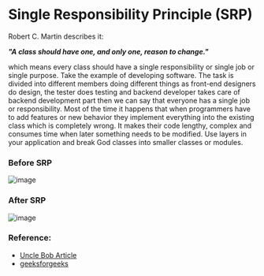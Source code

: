 # Single Responsibility Principle (SRP)

Robert C. Martin describes it:

<strong><em>"A class should have one, and only one, reason to change."</em></strong>

which means every class should have a single responsibility or single job or single purpose. Take the example of developing software. The task is divided into different members doing different things as front-end designers do design, the tester does testing and backend developer takes care of backend development part then we can say that everyone has a single job or responsibility.
Most of the time it happens that when programmers have to add features or new behavior they implement everything into the existing class which is completely wrong. It makes their code lengthy, complex and consumes time when later something needs to be modified. Use layers in your application and break God classes into smaller classes or modules.

### Before SRP 
![image](https://github.com/Virendra-Haratlia/SOLID_DP_CPP/assets/141754196/ef520383-b28f-4759-9bdc-6ae6030cf9c4)

### After SRP

![image](https://github.com/Virendra-Haratlia/SOLID_DP_CPP/assets/141754196/28e9c149-91e0-464b-a9d8-2d7b1989630d)

### Reference:
* [Uncle Bob Article](http://butunclebob.com/ArticleS.UncleBob.PrinciplesOfOod)
* [geeksforgeeks](https://www.geeksforgeeks.org/solid-principle-in-programming-understand-with-real-life-examples/)
